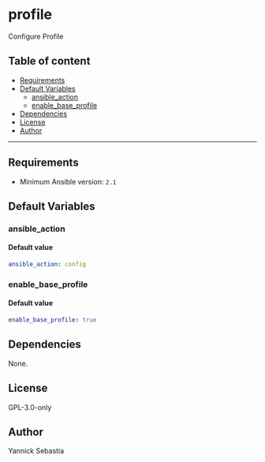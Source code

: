 # profile

Configure Profile

## Table of content

- [Requirements](#requirements)
- [Default Variables](#default-variables)
  - [ansible_action](#ansible_action)
  - [enable_base_profile](#enable_base_profile)
- [Dependencies](#dependencies)
- [License](#license)
- [Author](#author)

---

## Requirements

- Minimum Ansible version: `2.1`

## Default Variables

### ansible_action

#### Default value

```YAML
ansible_action: config
```

### enable_base_profile

#### Default value

```YAML
enable_base_profile: true
```



## Dependencies

None.

## License

GPL-3.0-only

## Author

Yannick Sebastia
